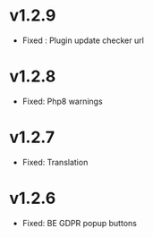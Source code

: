 v1.2.9
======
* Fixed : Plugin update checker url

v1.2.8
======
* Fixed: Php8 warnings 

v1.2.7
======
* Fixed: Translation 

v1.2.6
======
* Fixed: BE GDPR popup buttons